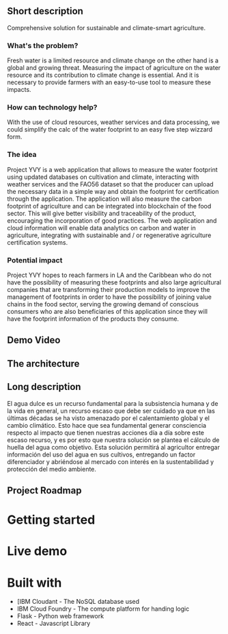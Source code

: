 ## Short description

Comprehensive solution for sustainable and climate-smart agriculture.

### What's the problem?

Fresh water is a limited resource and climate change on the other hand is a global and growing threat. Measuring the impact of agriculture on the water resource and its contribution to climate change is essential. And it is necessary to provide farmers with an easy-to-use tool to measure these impacts.

### How can technology help?

With the use of cloud resources, weather services and data processing, we could simplify the calc of the water footprint to an easy five step wizzard form. 

### The idea

Project YVY is a web application that allows to measure the water footprint using updated databases on cultivation and climate, interacting with weather services and the FAO56 dataset so that the producer can upload the necessary data in a simple way and obtain the footprint for certification through the application.
The application will also measure the carbon footprint of agriculture and can be integrated into blockchain of the food sector. This will give better visibility and traceability of the product, encouraging the incorporation of good practices. The web application and cloud information will enable data analytics on carbon and water in agriculture, integrating with sustainable and / or regenerative agriculture certification systems.

### Potential impact

Project YVY hopes to reach farmers in LA and the Caribbean who do not have the possibility of measuring these footprints and also large agricultural companies that are transforming their production models to improve the management of footprints in order to have the possibility of joining value chains in the food sector, serving the growing demand of conscious consumers who are also beneficiaries of this application since they will have the footprint information of the products they consume.  

## Demo Video

## The architecture

## Long description

El agua dulce es un recurso fundamental para la subsistencia humana y de la vida en general, un recurso escaso que debe ser cuidado ya que en las últimas décadas se ha visto amenazado por el calentamiento global y el cambio climático. 
Esto hace que sea fundamental generar consciencia respecto al impacto que tienen nuestras acciones día a día sobre este escaso recurso, y es por esto que nuestra solución se plantea el cálculo de huella del agua como objetivo. Esta solución permitirá al agricultor entregar información del uso del agua en sus cultivos, entregando un factor diferenciador y abriéndose al mercado con interés en la sustentabilidad y protección del medio ambiente. 

## Project Roadmap

# Getting started

# Live demo

# Built with

* [IBM Cloudant - The NoSQL database used
* IBM Cloud Foundry - The compute platform for handing logic
* Flask - Python web framework
* React - Javascript Library
